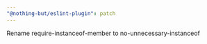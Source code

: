 ```yaml
---
"@nothing-but/eslint-plugin": patch
---
```


Rename require-instanceof-member to no-unnecessary-instanceof
